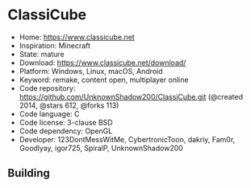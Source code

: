 # ClassiCube

- Home: https://www.classicube.net
- Inspiration: Minecraft
- State: mature
- Download: https://www.classicube.net/download/
- Platform: Windows, Linux, macOS, Android
- Keyword: remake, content open, multiplayer online
- Code repository: https://github.com/UnknownShadow200/ClassiCube.git (@created 2014, @stars 612, @forks 113)
- Code language: C
- Code license: 3-clause BSD
- Code dependency: OpenGL
- Developer: 123DontMessWitMe, CybertronicToon, dakriy, Fam0r, Goodlyay, igor725, SpiralP, UnknownShadow200

## Building
